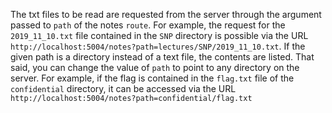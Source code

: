 The txt files to be read are requested from the server through the argument passed to `path` of the notes `route`.
For example, the request for the `2019_11_10.txt` file contained in the `SNP` directory is possible via the URL `http://localhost:5004/notes?path=lectures/SNP/2019_11_10.txt`.
If the given path is a directory instead of a text file, the contents are listed. That said, you can change the value of `path` to point to any directory on the server.
For example, if the flag is contained in the `flag.txt` file of the `confidential` directory, it can be accessed via the URL `http://localhost:5004/notes?path=confidential/flag.txt`
